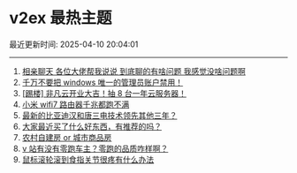 # v2ex 最热主题

最近更新时间: 2025-04-10 20:04:01

--- 
1. [相亲聊天 各位大佬帮我说说 到底聊的有啥问题 我感觉没啥问题啊](https://www.v2ex.com/t/1124356) 
2. [千万不要把 windows 唯一的管理员账户禁用！](https://www.v2ex.com/t/1124358) 
3. [[踢楼] 非凡云开业大吉！抽 8 台一年云服务器！](https://www.v2ex.com/t/1124374) 
4. [小米 wifi7 路由器千兆都跑不满](https://www.v2ex.com/t/1124349) 
5. [最新的比亚迪汉和唐三电技术领先其他三年？](https://www.v2ex.com/t/1124357) 
6. [大家最近买了什么好东西，有推荐的吗？](https://www.v2ex.com/t/1124376) 
7. [农村自建房 or 城市商品房](https://www.v2ex.com/t/1124425) 
8. [v 站有没有零跑车主？零跑的品质咋样啊？](https://www.v2ex.com/t/1124352) 
9. [鼠标滚轮滚到食指关节很疼有什么办法](https://www.v2ex.com/t/1124394) 
